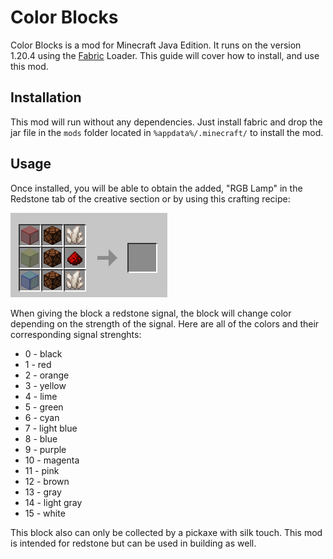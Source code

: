 # Color Blocks

Color Blocks is a mod for Minecraft Java Edition. It runs on the version 1.20.4 using the [Fabric](https://fabricmc.net) Loader. This guide will cover how to install, and use this mod.

## Installation
This mod will run without any dependencies. Just install fabric and drop the jar file in the `mods` folder located in `%appdata%/.minecraft/` to install the mod.

## Usage
Once installed, you will be able to obtain the added, "RGB Lamp" in the Redstone tab of the creative section or by using this crafting recipe:

![craftingrecipe](./recipe.png)

When giving the block a redstone signal, the block will change color depending on the strength of the signal. Here are all of the colors and their corresponding signal strenghts:

 - 0 - black
 - 1 - red
 - 2 - orange
 - 3 - yellow
 - 4 - lime
 - 5 - green
 - 6 - cyan
 - 7 - light blue
 - 8 - blue
 - 9 - purple
 - 10 - magenta
 - 11 - pink
 - 12 - brown
 - 13 - gray
 - 14 - light gray
 - 15 - white 

This block also can only be collected by a pickaxe with silk touch. This mod is intended for redstone but can be used in building as well.